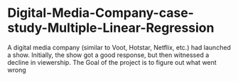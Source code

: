 # Digital-Media-Company-case-study-Multiple-Linear-Regression
A digital media company (similar to Voot, Hotstar, Netflix, etc.) had launched a show. Initially, the show got a good response, but then witnessed a decline in viewership. The Goal of the project is to figure out what went wrong
